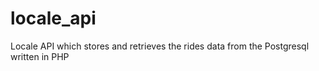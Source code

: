# locale_api
Locale API which stores and retrieves the rides data from the Postgresql written in PHP

